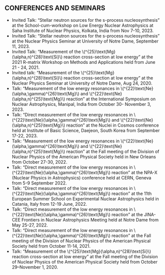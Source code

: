 <section>
  <h2>CONFERENCES AND SEMINARS</h2>
  <ul>
    <li>
      Invited Talk: “Stellar neutron sources for the s-process nucleosynthesis” at the School-cum-workshop on Low Energy Nuclear Astrophysics at Saha Institute of Nuclear Physics, Kolkata, India from Nov 7-10, 2023.
    </li>
    <li>
      Invited Talk: “Stellar neutron sources for the s-process nucleosynthesis” at the Nuclear Physics Seminar at University of Notre Dame, September 11, 2023.
    </li>
    <li>
      Invited Talk: “Measurement of the \(^{25}\text{Mg}(\alpha,n)^{28}\text{Si}\) reaction cross-section at low energy” at the 2021 R-matrix Workshop on Methods and Applications held from June 21 - 24, 2021.
    </li>
    <li>
      Invited talk: “Measurement of the \(^{25}\text{Mg}(\alpha,n)^{28}\text{Si}\) reaction cross-section at low energy” at the Nuclear Physics Seminar at University of Notre Dame, Aug 24, 2020.
    </li>
    <li>
      Talk: “Measurement of the low energy resonances in \(^{22}\text{Ne}(\alpha,\gamma)^{26}\text{Mg}\) and \(^{22}\text{Ne}(\alpha,n)^{25}\text{Mg}\) reaction” at the International Symposium on Nuclear Astrophysics, Manipal, India from October 30- November 3, 2023.
    </li>
    <li>
      Talk: “Direct measurement of the low energy resonances in \(^{22}\text{Ne}(\alpha,\gamma)^{26}\text{Mg}\) and \(^{22}\text{Ne}(\alpha,n)^{25}\text{Mg}\) reaction” at the Nuclei in Cosmos conference held at Institute of Basic Science, Daejeon, South Korea from September 17-22, 2023.
    </li>
    <li>
      Talk: “Measurement of the low energy resonances in \(^{22}\text{Ne}(\alpha,\gamma)^{26}\text{Mg}\) and \(^{22}\text{Ne}(\alpha,n)^{25}\text{Mg}\) reaction” at the Fall meeting of the Division of Nuclear Physics of the American Physical Society held in New Orleans from October 27-30, 2022.
    </li>
    <li>
      Talk: “Direct measurement of the low energy resonances in \(^{22}\text{Ne}(\alpha,\gamma)^{26}\text{Mg}\) reaction” at the NPA-X (Nuclear Physics in Astrophysics) conference held at CERN, Geneva from 5-9 September 2022.
    </li>
    <li>
      Talk: “Direct measurement of the low energy resonances in \(^{22}\text{Ne}(\alpha,\gamma)^{26}\text{Mg}\) reaction” at the 11th European Summer School on Experimental Nuclear Astrophysics held in Catania, Italy from 12-19 June, 2022.
    </li>
    <li>
      Talk: “Direct measurement of the low energy resonances in \(^{22}\text{Ne}(\alpha,\gamma)^{26}\text{Mg}\) reaction” at the JINA-CEE Frontiers in Nuclear Astrophysics Meeting held at Notre Dame from May 25-27, 2022.
    </li>
    <li>
      Talk: “Direct measurement of the low energy resonances in \(^{22}\text{Ne}(\alpha,\gamma)^{26}\text{Mg}\) reaction” at the Fall meeting of the Division of Nuclear Physics of the American Physical Society held from October 11-14, 2021.
    </li>
    <li>
      Talk: “Measurement of the \(^{25}\text{Mg}(\alpha,n)^{28}\text{Si}\)  reaction cross-section at low energy” at the Fall meeting of the Division of Nuclear Physics of the American Physical Society held from October 29–November 1, 2020.
    </li>
  </ul>
</section>
